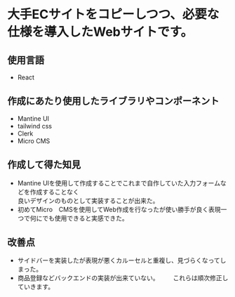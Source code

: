 # 大手ECサイトをコピーしつつ、必要な仕様を導入したWebサイトです。

## 使用言語
- React

## 作成にあたり使用したライブラリやコンポーネント
- Mantine UI
- tailwind css
- Clerk
- Micro CMS

## 作成して得た知見
- Mantine UIを使用して作成することでこれまで自作していた入力フォームなどを作成することなく<br>
  良いデザインのものとして実装することが出来た。
- 初めてMicro　CMSを使用してWeb作成を行なったが使い勝手が良く表現一つで何にでも使用できると実感できた。

## 改善点
- サイドバーを実装したが表現が悪くカルーセルと重複し、見づらくなってしまった。
- 商品登録などバックエンドの実装が出来ていない。
　　これらは順次修正していきます。

